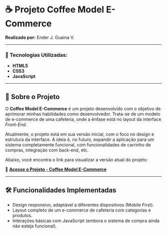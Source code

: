 # ☕️ Projeto Coffee Model E-Commerce

**Realizado por:** Ender J. Guaina V.

---

### 🚀 Tecnologias Utilizadas:

- **HTML5**
- **CSS3**
- **JavaScript**

---

## 📜 Sobre o Projeto

O **Coffee Model E-Commerce** é um projeto desenvolvido com o objetivo de aprimorar minhas habilidades como desenvolvedor. Trata-se de um modelo de e-commerce de uma cafeteria, onde a ênfase está no layout da interface *Front-End*. 

Atualmente, o projeto está em sua versão inicial, com o foco no design e estrutura da interface. A ideia é, no futuro, expandir a aplicação para um sistema completamente funcional, com funcionalidades de carrinho de compras, integração com back-end, etc.

Abaixo, você encontra o link para visualizar a versão atual do projeto:

🔗 **[Acesse o Projeto - Coffee Model E-Commerce](https://e-cormerce-theta.vercel.app/)**

---

## 🛠️ Funcionalidades Implementadas

- Design responsivo, adaptável a diferentes dispositivos (Mobile First).
- Layout completo de um e-commerce de cafeteria com categorias e produtos.
- Interações básicas com JavaScript (embora o sistema de compra ainda não esteja funcional).

